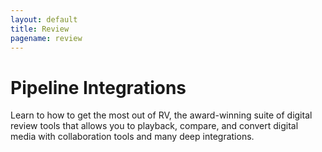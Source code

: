 ```yaml
---
layout: default
title: Review
pagename: review
---
```


# Pipeline Integrations

Learn to how to get the most out of RV, the award-winning suite of digital review tools that allows you to playback, compare, and convert digital media with collaboration tools and many deep integrations. 
